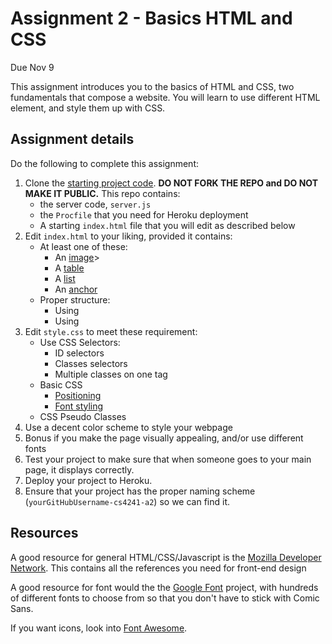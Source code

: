 Assignment 2 - Basics HTML and CSS
===

Due Nov 9

This assignment introduces you to the basics of HTML and CSS, two fundamentals that compose a website. You will learn to use different HTML element, and style them up with CSS.

Assignment details
---

Do the following to complete this assignment:

1. Clone the [starting project code](https://github.com/cs4241-16b/A2-TheBasics). **DO NOT FORK THE REPO and DO NOT MAKE IT PUBLIC.** This repo contains:
    * the server code, `server.js`
    * the `Procfile` that you need for Heroku deployment
    * A starting `index.html` file that you will edit as described below
2. Edit `index.html` to your liking, provided it contains:
    * At least one of these:
        * An [image](https://developer.mozilla.org/en-US/docs/Web/HTML/Element/img)>
        * A [table](https://developer.mozilla.org/en-US/docs/Web/HTML/Element/table)
        * A [list](https://developer.mozilla.org/en-US/docs/Web/HTML/Element/li)
        * An [anchor](https://developer.mozilla.org/en-US/docs/Web/HTML/Element/a)
    * Proper structure: 
        * Using [<div>](https://developer.mozilla.org/en-US/docs/Web/HTML/Element/div)
        * Using [<span>](https://developer.mozilla.org/en-US/docs/Web/HTML/Element/span)
3. Edit `style.css` to meet these requirement:
    * Use CSS Selectors:
        * ID selectors
        * Classes selectors 
        * Multiple classes on one tag
    * Basic CSS 
        * [Positioning](https://developer.mozilla.org/en-US/docs/Web/CSS/position)
        * [Font styling](https://developer.mozilla.org/en-US/docs/Web/CSS/font-style)
    * CSS Pseudo Classes
4. Use a decent color scheme to style your webpage
5. Bonus if you make the page visually appealing, and/or use different fonts 
3. Test your project to make sure that when someone goes to your main page, it displays correctly.
4. Deploy your project to Heroku.
5. Ensure that your project has the proper naming scheme (`yourGitHubUsername-cs4241-a2`) so we can find it.

Resources
---

A good resource for general HTML/CSS/Javascript is the [Mozilla Developer Network](https://developer.mozilla.org/en-US/). This contains all the references you need for front-end design

A good resource for font would the the [Google Font](https://fonts.google.com/) project, with hundreds of different fonts to choose from so that you don't have to stick with Comic Sans.

If you want icons, look into [Font Awesome](http://fontawesome.io/).
